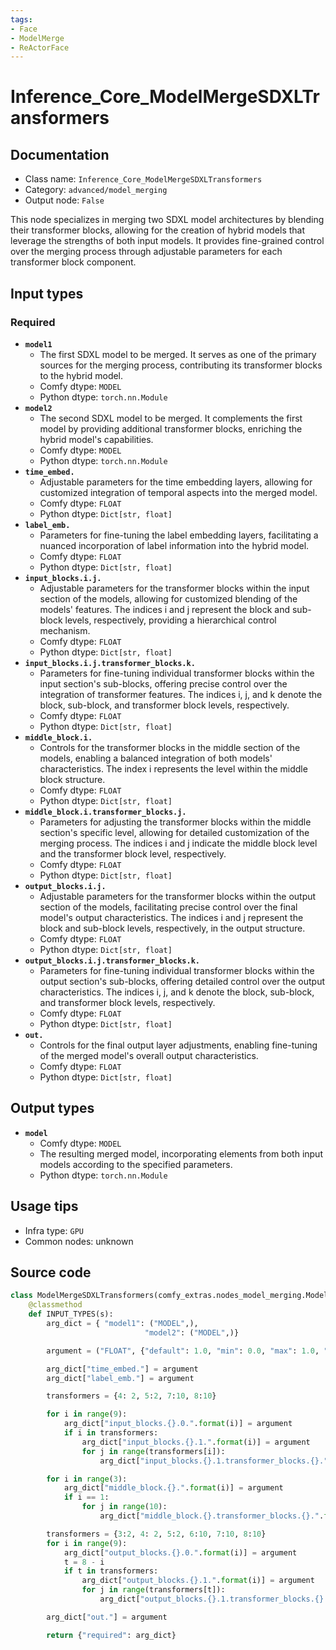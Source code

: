 ```yaml
---
tags:
- Face
- ModelMerge
- ReActorFace
---
```


# Inference_Core_ModelMergeSDXLTransformers
## Documentation
- Class name: `Inference_Core_ModelMergeSDXLTransformers`
- Category: `advanced/model_merging`
- Output node: `False`

This node specializes in merging two SDXL model architectures by blending their transformer blocks, allowing for the creation of hybrid models that leverage the strengths of both input models. It provides fine-grained control over the merging process through adjustable parameters for each transformer block component.
## Input types
### Required
- **`model1`**
    - The first SDXL model to be merged. It serves as one of the primary sources for the merging process, contributing its transformer blocks to the hybrid model.
    - Comfy dtype: `MODEL`
    - Python dtype: `torch.nn.Module`
- **`model2`**
    - The second SDXL model to be merged. It complements the first model by providing additional transformer blocks, enriching the hybrid model's capabilities.
    - Comfy dtype: `MODEL`
    - Python dtype: `torch.nn.Module`
- **`time_embed.`**
    - Adjustable parameters for the time embedding layers, allowing for customized integration of temporal aspects into the merged model.
    - Comfy dtype: `FLOAT`
    - Python dtype: `Dict[str, float]`
- **`label_emb.`**
    - Parameters for fine-tuning the label embedding layers, facilitating a nuanced incorporation of label information into the hybrid model.
    - Comfy dtype: `FLOAT`
    - Python dtype: `Dict[str, float]`
- **`input_blocks.i.j.`**
    - Adjustable parameters for the transformer blocks within the input section of the models, allowing for customized blending of the models' features. The indices i and j represent the block and sub-block levels, respectively, providing a hierarchical control mechanism.
    - Comfy dtype: `FLOAT`
    - Python dtype: `Dict[str, float]`
- **`input_blocks.i.j.transformer_blocks.k.`**
    - Parameters for fine-tuning individual transformer blocks within the input section's sub-blocks, offering precise control over the integration of transformer features. The indices i, j, and k denote the block, sub-block, and transformer block levels, respectively.
    - Comfy dtype: `FLOAT`
    - Python dtype: `Dict[str, float]`
- **`middle_block.i.`**
    - Controls for the transformer blocks in the middle section of the models, enabling a balanced integration of both models' characteristics. The index i represents the level within the middle block structure.
    - Comfy dtype: `FLOAT`
    - Python dtype: `Dict[str, float]`
- **`middle_block.i.transformer_blocks.j.`**
    - Parameters for adjusting the transformer blocks within the middle section's specific level, allowing for detailed customization of the merging process. The indices i and j indicate the middle block level and the transformer block level, respectively.
    - Comfy dtype: `FLOAT`
    - Python dtype: `Dict[str, float]`
- **`output_blocks.i.j.`**
    - Adjustable parameters for the transformer blocks within the output section of the models, facilitating precise control over the final model's output characteristics. The indices i and j represent the block and sub-block levels, respectively, in the output structure.
    - Comfy dtype: `FLOAT`
    - Python dtype: `Dict[str, float]`
- **`output_blocks.i.j.transformer_blocks.k.`**
    - Parameters for fine-tuning individual transformer blocks within the output section's sub-blocks, offering detailed control over the output characteristics. The indices i, j, and k denote the block, sub-block, and transformer block levels, respectively.
    - Comfy dtype: `FLOAT`
    - Python dtype: `Dict[str, float]`
- **`out.`**
    - Controls for the final output layer adjustments, enabling fine-tuning of the merged model's overall output characteristics.
    - Comfy dtype: `FLOAT`
    - Python dtype: `Dict[str, float]`
## Output types
- **`model`**
    - Comfy dtype: `MODEL`
    - The resulting merged model, incorporating elements from both input models according to the specified parameters.
    - Python dtype: `torch.nn.Module`
## Usage tips
- Infra type: `GPU`
- Common nodes: unknown


## Source code
```python
class ModelMergeSDXLTransformers(comfy_extras.nodes_model_merging.ModelMergeBlocks):
    @classmethod
    def INPUT_TYPES(s):
        arg_dict = { "model1": ("MODEL",),
                              "model2": ("MODEL",)}

        argument = ("FLOAT", {"default": 1.0, "min": 0.0, "max": 1.0, "step": 0.01})

        arg_dict["time_embed."] = argument
        arg_dict["label_emb."] = argument

        transformers = {4: 2, 5:2, 7:10, 8:10}

        for i in range(9):
            arg_dict["input_blocks.{}.0.".format(i)] = argument
            if i in transformers:
                arg_dict["input_blocks.{}.1.".format(i)] = argument
                for j in range(transformers[i]):
                    arg_dict["input_blocks.{}.1.transformer_blocks.{}.".format(i, j)] = argument

        for i in range(3):
            arg_dict["middle_block.{}.".format(i)] = argument
            if i == 1:
                for j in range(10):
                    arg_dict["middle_block.{}.transformer_blocks.{}.".format(i, j)] = argument

        transformers = {3:2, 4: 2, 5:2, 6:10, 7:10, 8:10}
        for i in range(9):
            arg_dict["output_blocks.{}.0.".format(i)] = argument
            t = 8 - i
            if t in transformers:
                arg_dict["output_blocks.{}.1.".format(i)] = argument
                for j in range(transformers[t]):
                    arg_dict["output_blocks.{}.1.transformer_blocks.{}.".format(i, j)] = argument

        arg_dict["out."] = argument

        return {"required": arg_dict}

```
